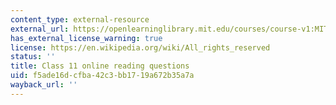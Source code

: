 ```yaml
---
content_type: external-resource
external_url: https://openlearninglibrary.mit.edu/courses/course-v1:MITx+18.05r_10+2022_Summer/courseware/week7/class11/2?activate_block_id=block-v1%3AMITx%2B18.05r_10%2B2022_Summer%2Btype%40vertical%2Bblock%40class11-rq1-vertical
has_external_license_warning: true
license: https://en.wikipedia.org/wiki/All_rights_reserved
status: ''
title: Class 11 online reading questions
uid: f5ade16d-cfba-42c3-bb17-19a672b35a7a
wayback_url: ''
---
```

